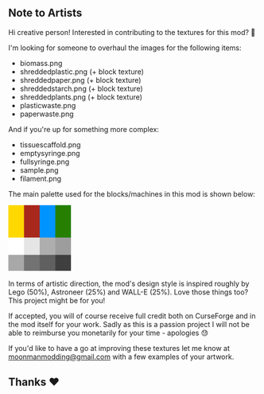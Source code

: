 ## Note to Artists

Hi creative person! Interested in contributing to the textures for this mod? 🎨

I'm looking for someone to overhaul the images for the following items:

- biomass.png
- shreddedplastic.png (+ block texture)
- shreddedpaper.png (+ block texture)
- shreddedstarch.png (+ block texture)
- shreddedplants.png (+ block texture)
- plasticwaste.png
- paperwaste.png

And if you're up for something more complex:

- tissuescaffold.png
- emptysyringe.png
- fullsyringe.png
- sample.png
- filament.png

The main palette used for the blocks/machines in this mod is shown below:

<img style="margin-left: auto; margin-right: auto; width: 25%;" src="palette.png">

In terms of artistic direction, the mod's design style is inspired roughly by Lego (50%), Astroneer (25%) and WALL-E (25%). Love those things too? This project might be for you!

If accepted, you will of course receive full credit both on CurseForge and in the mod itself for your work. Sadly as this is a passion project I will not be able to reimburse you monetarily for your time - apologies 😓

If you'd like to have a go at improving these textures let me know at moonmanmodding@gmail.com with a few examples of your artwork.

## Thanks ❤
